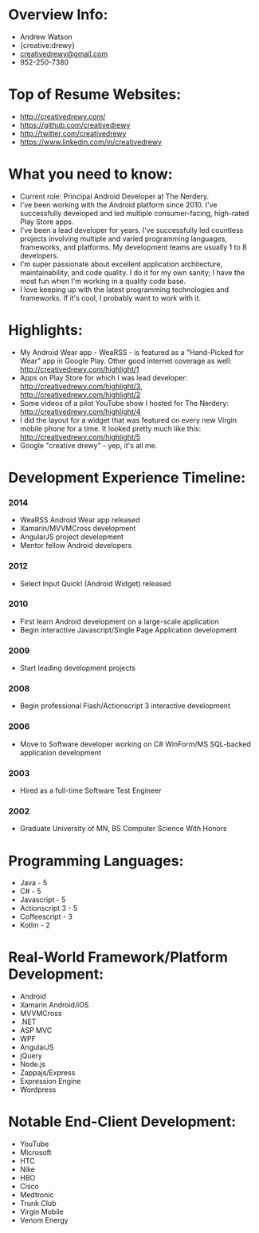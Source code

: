 # Overview Info:

- Andrew Watson
- {creative:drewy}
- creativedrewy@gmail.com
- 952-250-7380

# Top of Resume Websites:

- http://creativedrewy.com/
- https://github.com/creativedrewy
- http://twitter.com/creativedrewy
- https://www.linkedin.com/in/creativedrewy

# What you need to know:

- Current role: Principal Android Developer at The Nerdery.
- I've been working with the Android platform since 2010. I've successfully developed and led multiple consumer-facing, high-rated Play Store apps.
- I've been a lead developer for years. I've successfully led countless projects involving multiple and varied programming languages, frameworks, and platforms. My development teams are usually 1 to 8 developers.
- I'm super passionate about excellent application architecture, maintainability, and code quality. I do it for my own sanity; I have the most fun when I'm working in a quality code base.
- I love keeping up with the latest programming technologies and frameworks. If it's cool, I probably want to work with it.

# Highlights:

- My Android Wear app - WeaRSS - is featured as a "Hand-Picked for Wear" app in Google Play. Other good internet coverage as well: http://creativedrewy.com/highlight/1
- Apps on Play Store for which I was lead developer: http://creativedrewy.com/highlight/3, http://creativedrewy.com/highlight/2
- Some videos of a pilot YouTube show I hosted for The Nerdery: http://creativedrewy.com/highlight/4
- I did the layout for a widget that was featured on every new Virgin mobile phone for a time. It looked pretty much like this: http://creativedrewy.com/highlight/5
- Google "creative drewy" - yep, it's all me.

# Development Experience Timeline:

### 2014
- WeaRSS Android Wear app released
- Xamarin/MVVMCross development
- AngularJS project development
- Mentor fellow Android developers

### 2012
- Select Input Quick! (Android Widget) released

### 2010
- First learn Android development on a large-scale application
- Begin interactive Javascript/Single Page Application development

### 2009
- Start leading development projects

### 2008
- Begin professional Flash/Actionscript 3 interactive development

### 2006
- Move to Software developer working on C# WinForm/MS SQL-backed application development

### 2003
- Hired as a full-time Software Test Engineer

### 2002
- Graduate University of MN, BS Computer Science With Honors

# Programming Languages:

- Java - 5
- C# - 5
- Javascript - 5
- Actionscript 3 - 5
- Coffeescript - 3
- Kotlin - 2

# Real-World Framework/Platform Development:

- Android
- Xamarin Android/iOS
- MVVMCross
- .NET
- ASP MVC
- WPF
- AngularJS
- jQuery
- Node.js
- Zappajs/Express
- Expression Engine
- Wordpress

# Notable End-Client Development:

- YouTube
- Microsoft
- HTC
- Nike
- HBO
- Cisco
- Medtronic
- Trunk Club
- Virgin Mobile
- Venom Energy
